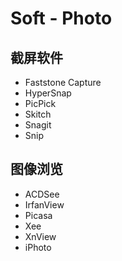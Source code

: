 # Soft - Photo

## 截屏软件

* Faststone Capture
* HyperSnap
* PicPick
* Skitch
* Snagit
* Snip

## 图像浏览

* ACDSee
* IrfanView
* Picasa
* Xee
* XnView
* iPhoto
